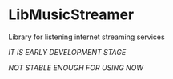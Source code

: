 # LibMusicStreamer
Library for listening internet streaming services

*IT IS EARLY DEVELOPMENT STAGE*

*NOT STABLE ENOUGH FOR USING NOW*
